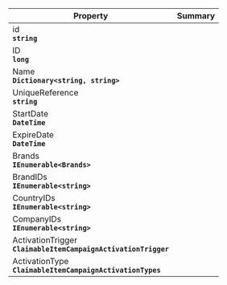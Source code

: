 
| Property | Summary |
|----------|---------|
| id <div><strong>``string``</strong></div> |  |
| ID <div><strong>``long``</strong></div> |  |
| Name <div><strong>``Dictionary<string, string>``</strong></div> |  |
| UniqueReference <div><strong>``string``</strong></div> |  |
| StartDate <div><strong>``DateTime``</strong></div> |  |
| ExpireDate <div><strong>``DateTime``</strong></div> |  |
| Brands <div><strong>``IEnumerable<Brands>``</strong></div> |  |
| BrandIDs <div><strong>``IEnumerable<string>``</strong></div> |  |
| CountryIDs <div><strong>``IEnumerable<string>``</strong></div> |  |
| CompanyIDs <div><strong>``IEnumerable<string>``</strong></div> |  |
| ActivationTrigger <div><strong>``ClaimableItemCampaignActivationTrigger``</strong></div> |  |
| ActivationType <div><strong>``ClaimableItemCampaignActivationTypes``</strong></div> |  |
